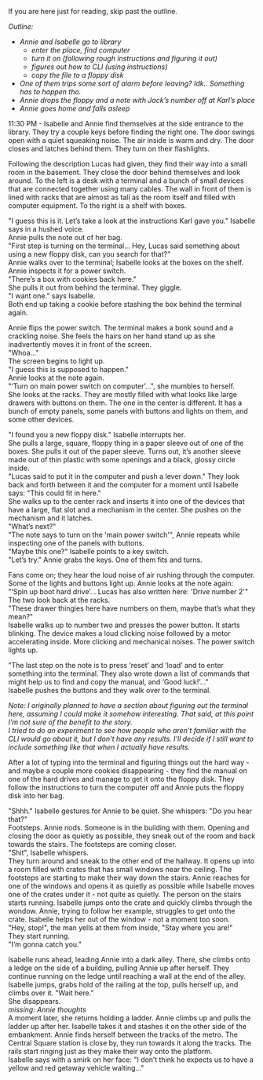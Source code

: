 If you are here just for reading, skip past the outline.

*Outline:*

* *Annie and Isabelle go to library* 
  * *enter the place, find computer*
  * *turn it on (following rough instructions and figuring it out)*
  * *figures out how to CLI (using instructions)*
  * *copy the file to a floppy disk*
* *One of them trips some sort of alarm before leaving? Idk.. Something has to happen tho.*
* *Annie drops the floppy and a note with Jack’s number off at Karl’s place*
* *Annie goes home and falls asleep*

11:30 PM - Isabelle and Annie find themselves at the side entrance to the library. They try a couple keys before finding the right one. The door swings open with a quiet squeaking noise. The air inside is warm and dry. The door closes and latches behind them. They turn on their flashlights.

Following the description Lucas had given, they find their way into a small room in the basement. They close the door behind themselves and look around. To the left is a desk with a terminal and a bunch of small devices that are connected together using many cables. The wall in front of them is lined with racks that are almost as tall as the room itself and filled with computer equipment. To the right is a shelf with boxes.

"I guess this is it. Let’s take a look at the instructions Karl gave you." Isabelle says in a hushed voice.  
Annie pulls the note out of her bag.  
"First step is turning on the terminal... Hey, Lucas said something about using a new floppy disk, can you search for that?"  
Annie walks over to the terminal; Isabelle looks at the boxes on the shelf.  
Annie inspects it for a power switch.  
"There’s a box with cookies back here."  
She pulls it out from behind the terminal. They giggle.  
"I want one." says Isabelle.  
Both end up taking a cookie before stashing the box behind the terminal again.

Annie flips the power switch. The terminal makes a bonk sound and a crackling noise. She feels the hairs on her hand stand up as she inadvertently moves it in front of the screen.  
"Whoa..."  
The screen begins to light up.  
"I guess this is supposed to happen."  
Annie looks at the note again.  
"‘Turn on main power switch on computer’...", she mumbles to herself.  
She looks at the racks. They are mostly filled with what looks like large drawers with buttons on them. The one in the center is different. It has a bunch of empty panels, some panels with buttons and lights on them, and some other devices.

"I found you a new floppy disk." Isabelle interrupts her.  
She pulls a large, square, floppy thing in a paper sleeve out of one of the boxes. She pulls it out of the paper sleeve. Turns out, it’s another sleeve made out of thin plastic with some openings and a black, glossy circle inside.  
"Lucas said to put it in the computer and push a lever down."
They look back and forth between it and the computer for a moment until Isabelle says: "This could fit in here."  
She walks up to the center rack and inserts it into one of the devices that have a large, flat slot and a mechanism in the center. She pushes on the mechanism and it latches.  
"What’s next?"  
"The note says to turn on the 'main power switch'", Annie repeats while inspecting one of the panels with buttons.  
"Maybe this one?" Isabelle points to a key switch.  
"Let’s try." Annie grabs the keys. One of them fits and turns.

Fans come on; they hear the loud noise of air rushing through the computer. Some of the lights and buttons light up. Annie looks at the note again:  
"‘Spin up boot hard drive’... Lucas has also written here: 'Drive number 2'"  
The two look back at the racks.  
"These drawer thingies here have numbers on them, maybe that’s what they mean?"  
Isabelle walks up to number two and presses the power button. It starts blinking. The device makes a loud clicking noise followed by a motor accelerating inside. More clicking and mechanical noises. The power switch lights up.

"The last step on the note is to press ‘reset’ and ‘load’ and to enter something into the terminal. They also wrote down a list of commands that might help us to find and copy the manual, and ‘Good luck!’..."  
Isabelle pushes the buttons and they walk over to the terminal.

*Note: I originally planned to have a section about figuring out the terminal here, assuming I could make it somehow interesting. That said, at this point I’m not sure of the benefit to the story.  
I tried to do an experiment to see how people who aren’t familiar with the CLI would go about it, but I don’t have any results. I’ll decide if I still want to include something like that when I actually have results.*

After a lot of typing into the terminal and figuring things out the hard way - and maybe a couple more cookies disappearing - they find the manual on one of the hard drives and manage to get it onto the floppy disk. They follow the instructions to turn the computer off and Annie puts the floppy disk into her bag.

"Shhh." Isabelle gestures for Annie to be quiet. She whispers: "Do you hear that?"  
Footsteps. Annie nods. Someone is in the building with them. Opening and closing the door as quietly as possible, they sneak out of the room and back towards the stairs. The footsteps are coming closer.  
"Shit", Isabelle whispers.  
They turn around and sneak to the other end of the hallway. It opens up into a room filled with crates that has small windows near the ceiling. The footsteps are starting to make their way down the stairs. Annie reaches for one of the windows and opens it as quietly as possible while Isabelle moves one of the crates under it - not quite as quietly. The person on the stairs starts running. Isabelle jumps onto the crate and quickly climbs through the wondow. Annie, trying to follow her example, struggles to get onto the crate. Isabelle helps her out of the window - not a moment too soon.  
"Hey, stop!", the man yells at them from inside, "Stay where you are!"  
They start running.  
"I’m gonna catch you."

Isabelle runs ahead, leading Annie into a dark alley. There, she climbs onto a ledge on the side of a building, pulling Annie up after herself. They continue running on the ledge until reaching a wall at the end of the alley. Isabelle jumps, grabs hold of the railing at the top, pulls herself up, and climbs over it.
"Wait here."  
She disappears.  
*missing: Annie thoughts*  
A moment later, she returns holding a ladder. Annie climbs up and pulls the ladder up after her. Isabelle takes it and stashes it on the other side of the embankment. Annie finds herself between the tracks of the metro. The Central Square station is close by, they run towards it along the tracks. The rails start ringing just as they make their way onto the platform.  
Isabelle says with a smirk on her face: "I don’t think he expects us to have a yellow and red getaway vehicle waiting..."
